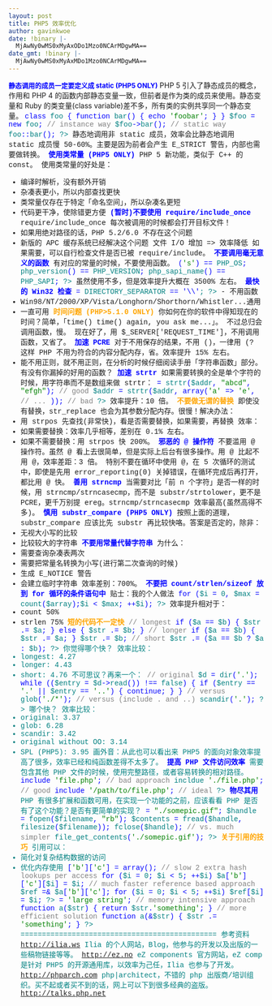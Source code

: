 ```yaml
---
layout: post
title: PHP5 效率优化
author: gavinkwoe
date: !binary |-
  MjAwNy0wMS0xMyAxODo1Mzo0NCArMDgwMA==
date_gmt: !binary |-
  MjAwNy0wMS0xMyAxMDo1Mzo0NCArMDgwMA==
---
```

<strong><font color="#0000ff" size="2">静态调用的成员一定要定义成 static  (PHP5 ONLY)</font></strong>
PHP 5 引入了静态成员的概念，作用和 PHP 4 的函数内部静态变量一致，但前者是作为类的成员来使用。静态变量和 Ruby 的类变量(class variable)差不多，所有类的实例共享同一个静态变量。
<font face="Courier New"><font color="#008080"><?php
</font><font color="#0000ff">class </font><font color="#008080">foo </font></font><font face="Courier New"><font color="#0000ff">{
    function </font><font color="#008080">bar</font></font><font face="Courier New"><font color="#0000ff">() {
        echo </font><font color="#008000">'foobar'</font></font><font face="Courier New"><font color="#0000ff">;
    }
}
</font><font color="#008080">$foo </font><font color="#0000ff">= new </font><font color="#008080">foo</font></font><font face="Courier New" color="#0000ff">;
</font><font face="Courier New"><font color="#808080">// instance way
</font><font color="#008080">$foo</font><font color="#0000ff">-></font><font color="#008080">bar</font></font><font face="Courier New" color="#0000ff">();
</font><font face="Courier New"><font color="#808080">// static way
</font><font color="#008080">foo</font><font color="#0000ff">::</font><font color="#008080">bar</font></font><font face="Courier New"><font color="#0000ff">();
</font><font color="#008080">?></font>
</font>静态地调用非 static 成员，效率会比静态地调用 static 成员慢 50-60%。主要是因为前者会产生 E_STRICT 警告，内部也需要做转换。
<strong><font color="#0000ff">使用类常量 (PHP5 ONLY)</font></strong>
PHP 5 新功能，类似于 C++ 的 const。
使用类常量的好处是：
- 编译时解析，没有额外开销
- 杂凑表更小，所以内部查找更快
- 类常量仅存在于特定「命名空间」，所以杂凑名更短
- 代码更干净，使除错更方便
<strong><font color="#0000ff">(暂时)不要使用 require/include_once</font></strong>
require/include_once 每次被调用的时候都会打开目标文件！
- 如果用绝对路径的话，PHP 5.2/6.0 不存在这个问题
- 新版的 APC 缓存系统已经解决这个问题
文件 I/O 增加 => 效率降低
如果需要，可以自行检查文件是否已被 require/include。
<strong><font color="#0000ff">不要调用毫无意义的函数</font></strong>
有对应的常量的时候，不要使用函数。
<font face="Courier New"><font color="#008080"><?php
php_uname</font><font color="#0000ff">(</font><font color="#008000">'s'</font><font color="#0000ff">) == </font><font color="#008080">PHP_OS</font></font><font face="Courier New"><font color="#0000ff">;
</font><font color="#008080">php_version</font><font color="#0000ff">() == </font><font color="#008080">PHP_VERSION</font></font><font face="Courier New"><font color="#0000ff">;
</font><font color="#008080">php_sapi_name</font><font color="#0000ff">() == </font><font color="#008080">PHP_SAPI</font></font><font face="Courier New"><font color="#0000ff">;
</font><font color="#008080">?></font>
</font>虽然使用不多，但是效率提升大概在 3500% 左右。
<strong><font color="#0000ff">最快的 Win32 检查</font></strong>
<font face="Courier New"><font color="#008080"><?php
$is_win </font><font color="#0000ff">= </font><font color="#008080">DIRECTORY_SEPARATOR </font><font color="#0000ff">== '\\'</font></font><font face="Courier New"><font color="#008080">;
?></font>
</font>- 不用函数
- Win98/NT/2000/XP/Vista/Longhorn/Shorthorn/Whistler...通用
- 一直可用
<strong><font color="#ffa500">时间问题 (PHP>5.1.0 ONLY)</font></strong>
你如何在你的软件中得知现在的时间？简单，「time() time() again, you ask me...」。
不过总归会调用函数，慢。
现在好了，用 $_SERVER['REQUEST_TIME']，不用调用函数，又省了。
<strong><font color="#0000ff">加速 PCRE</font></strong>
 对于不用保存的结果，不用 ()，一律用 (?
这样 PHP 不用为符合的内容分配内存，省。效率提升 15% 左右。
- 能不用正则，就不用正则，在分析的时候仔细阅读手册「字符串函数」部分。有没有你漏掉的好用的函数？
<strong><font color="#0000ff">加速 strtr</font></strong>
如果需要转换的全是单个字符的时候，用字符串而不是数组来做 strtr：
<font face="Courier New"><font color="#008080"><?php
$addr </font><font color="#0000ff">= </font><font color="#008080">strtr</font><font color="#0000ff">(</font><font color="#008080">$addr</font><font color="#0000ff">, </font><font color="#008000">"abcd"</font><font color="#0000ff">, </font><font color="#008000">"efgh"</font><font color="#0000ff">); </font></font><font face="Courier New"><font color="#808080">// good
</font><font color="#008080">$addr </font><font color="#0000ff">= </font><font color="#008080">strtr</font><font color="#0000ff">(</font><font color="#008080">$addr</font><font color="#0000ff">, array(</font><font color="#008000">'a' </font><font color="#0000ff">=> </font><font color="#008000">'e'</font></font><font face="Courier New" color="#0000ff">,
                           </font><font face="Courier New"><font color="#808080">// ...
                           </font><font color="#0000ff">)); </font></font><font face="Courier New"><font color="#808080">// bad
</font><font color="#008080">?></font></font>
效率提升：10 倍。
<strong><font color="#ffa500">不要做无谓的替换</font></strong>
即使没有替换，str_replace 也会为其参数分配内存。很慢！解决办法：
- 用 strpos 先查找(非常快)，看是否需要替换，如果需要，再替换
效率：
- 如果需要替换：效率几乎相等，差别在 0.1% 左右。
- 如果不需要替换：用 strpos 快 200%。
<strong><font color="#0000ff">邪恶的 @ 操作符</font></strong>
不要滥用 @ 操作符。虽然 @ 看上去很简单，但是实际上后台有很多操作。用 @ 比起不用 @，效率差距：3 倍。
特别不要在循环中使用 @，在 5 次循环的测试中，即使是先用 error_reporting(0) 关掉错误，在循环完成后再打开，都比用 @ 快。
<strong><font color="#0000ff">善用 strncmp</font></strong>
当需要对比「前 n 个字符」是否一样的时候，用 strncmp/strncasecmp，而不是 substr/strtolower，更不是 PCRE，更千万别提 ereg。strncmp/strncasecmp 效率最高(虽然高得不多)。
<strong><font color="#0000ff">慎用 substr_compare (PHP5 ONLY)</font></strong>
按照上面的道理，substr_compare 应该比先 substr 再比较快咯。答案是否定的，除非：
- 无视大小写的比较
- 比较较大的字符串
<strong><font color="#0000ff">不要用常量代替字符串</font></strong>
为什么：
- 需要查询杂凑表两次
- 需要把常量名转换为小写(进行第二次查询的时候)
- 生成 E_NOTICE 警告
- 会建立临时字符串
效率差别：700%。
<strong><font color="#0000ff">不要把 count/strlen/sizeof 放到 for 循环的条件语句中</font></strong>
贴士：我的个人做法
<font face="Courier New"><font color="#008080"><?php
</font><font color="#0000ff">for (</font><font color="#008080">$i </font><font color="#0000ff">= </font><font color="#008080">0</font><font color="#0000ff">, </font><font color="#008080">$max </font><font color="#0000ff">= </font><font color="#008080">count</font><font color="#0000ff">(</font><font color="#008080">$array</font><font color="#0000ff">);</font><font color="#008080">$i </font><font color="#0000ff">< </font><font color="#008080">$max</font><font color="#0000ff">; ++</font><font color="#008080">$i</font></font><font face="Courier New"><font color="#0000ff">);
</font><font color="#008080">?></font></font>
效率提升相对于：
- count 50%
- strlen 75%
<strong><font color="#ffa500">短的代码不一定快</font></strong>
<font face="Courier New" color="#008080"><?php
</font><font face="Courier New"><font color="#808080">// longest
</font><font color="#0000ff">if (</font><font color="#008080">$a </font><font color="#0000ff">== </font><font color="#008080">$b</font></font><font face="Courier New"><font color="#0000ff">) {
    </font><font color="#008080">$str </font><font color="#0000ff">.= </font><font color="#008080">$a</font></font><font face="Courier New"><font color="#0000ff">;
} else {
    </font><font color="#008080">$str </font><font color="#0000ff">.= </font><font color="#008080">$b</font></font><font color="#0000ff"><font face="Courier New">;
}</font>
</font><font face="Courier New"><font color="#808080">// longer
</font><font color="#0000ff">if (</font><font color="#008080">$a </font><font color="#0000ff">== </font><font color="#008080">$b</font></font><font face="Courier New"><font color="#0000ff">) {
    </font><font color="#008080">$str </font><font color="#0000ff">.= </font><font color="#008080">$a</font></font><font face="Courier New"><font color="#0000ff">;
}
</font><font color="#008080">$str </font><font color="#0000ff">.= </font><font color="#008080">$b</font></font><font face="Courier New" color="#0000ff">;
</font><font face="Courier New"><font color="#808080">// short
</font><font color="#008080">$str </font><font color="#0000ff">.= (</font><font color="#008080">$a </font><font color="#0000ff">== </font><font color="#008080">$b </font><font color="#0000ff">? </font><font color="#008080">$a </font><font color="#0000ff">: </font><font color="#008080">$b</font></font><font face="Courier New"><font color="#0000ff">);
</font><font color="#008080">?></font></font>
你觉得哪个快？
效率比较：
- longest: 4.27
- longer: 4.43
- short: 4.76
不可思议？再来一个：
<font face="Courier New" color="#008080"><?php
</font><font face="Courier New"><font color="#808080">// original
</font><font color="#008080">$d </font><font color="#0000ff">= </font><font color="#008080">dir</font><font color="#0000ff">(</font><font color="#008000">'.'</font></font><font face="Courier New"><font color="#0000ff">);
while ((</font><font color="#008080">$entry </font><font color="#0000ff">= </font><font color="#008080">$d</font><font color="#0000ff">-></font><font color="#008080">read</font><font color="#0000ff">()) !== </font><font color="#008080">false</font></font><font face="Courier New"><font color="#0000ff">) {
    if (</font><font color="#008080">$entry </font><font color="#0000ff">== </font><font color="#008000">'.' </font><font color="#0000ff">|| </font><font color="#008080">$entry </font><font color="#0000ff">== </font><font color="#008000">'..'</font></font><font face="Courier New" color="#0000ff">) {
        continue;
    }
}
</font><font face="Courier New"><font color="#808080">// versus
</font><font color="#008080">glob</font><font color="#0000ff">(</font><font color="#008000">'./*'</font></font><font face="Courier New" color="#0000ff">);
</font><font face="Courier New"><font color="#808080">// versus (include . and ..)
</font><font color="#008080">scandir</font><font color="#0000ff">(</font><font color="#008000">'.'</font></font><font face="Courier New"><font color="#0000ff">);
</font><font color="#008080">?></font></font>
哪个快？
效率比较：
- original: 3.37
- glob: 6.28
- scandir: 3.42
- original without OO: 3.14
- SPL (PHP5): 3.95
画外音：从此也可以看出来 PHP5 的面向对象效率提高了很多，效率已经和纯函数差得不太多了。
<strong><font color="#0000ff">提高 PHP 文件访问效率</font></strong>
需要包含其他 PHP 文件的时候，使用完整路径，或者容易转换的相对路径。
<font face="Courier New"><font color="#008080"><?php
</font><font color="#0000ff">include </font><font color="#008000">'file.php'</font><font color="#0000ff">; </font></font><font face="Courier New"><font color="#808080">// bad approach
</font><font color="#008080">incldue </font><font color="#008000">'./file.php'</font><font color="#0000ff">; </font></font><font face="Courier New"><font color="#808080">// good
</font><font color="#0000ff">include </font><font color="#008000">'/path/to/file.php'</font><font color="#0000ff">; </font></font><font face="Courier New"><font color="#808080">// ideal
</font><font color="#008080">?></font></font>
<strong><font color="#0000ff">物尽其用</font></strong>
PHP 有很多扩展和函数可用，在实现一个功能的之前，应该看看 PHP 是否有了这个功能？是否有更简单的实现？
<font face="Courier New"><font color="#008080"><?php
$filename </font><font color="#0000ff">= </font><font color="#008000">"./somepic.gif"</font></font><font face="Courier New"><font color="#0000ff">;
</font><font color="#008080">$handle </font><font color="#0000ff">= </font><font color="#008080">fopen</font><font color="#0000ff">(</font><font color="#008080">$filename</font><font color="#0000ff">, </font><font color="#008000">"rb"</font></font><font face="Courier New"><font color="#0000ff">);
</font><font color="#008080">$contents </font><font color="#0000ff">= </font><font color="#008080">fread</font><font color="#0000ff">(</font><font color="#008080">$handle</font><font color="#0000ff">, </font><font color="#008080">filesize</font><font color="#0000ff">(</font><font color="#008080">$filename</font></font><font face="Courier New"><font color="#0000ff">));
</font><font color="#008080">fclose</font><font color="#0000ff">(</font><font color="#008080">$handle</font></font><font face="Courier New" color="#0000ff">);
</font><font face="Courier New"><font color="#808080">// vs. much simpler
</font><font color="#008080">file_get_contents</font><font color="#0000ff">(</font><font color="#008000">'./somepic.gif'</font></font><font face="Courier New"><font color="#0000ff">);
</font><font color="#008080">?></font></font>
<strong><font color="#ffa500">关于引用的技巧</font></strong>
引用可以：
- 简化对复杂结构数据的访问
- 优化内存使用
<font face="Courier New"><font color="#008080"><?php
$a</font><font color="#0000ff">[</font><font color="#008000">'b'</font><font color="#0000ff">][</font><font color="#008000">'c'</font></font><font face="Courier New" color="#0000ff">] = array();
</font><font face="Courier New"><font color="#808080">// slow 2 extra hash lookups per access
</font><font color="#0000ff">for (</font><font color="#008080">$i </font><font color="#0000ff">= </font><font color="#008080">0</font><font color="#0000ff">; </font><font color="#008080">$i </font><font color="#0000ff">< </font><font color="#008080">5</font><font color="#0000ff">; ++</font><font color="#008080">$i</font></font><font face="Courier New"><font color="#0000ff">)
    </font><font color="#008080">$a</font><font color="#0000ff">[</font><font color="#008000">'b'</font><font color="#0000ff">][</font><font color="#008000">'c'</font><font color="#0000ff">][</font><font color="#008080">$i</font><font color="#0000ff">] = </font><font color="#008080">$i</font></font><font face="Courier New" color="#0000ff">;
</font><font face="Courier New"><font color="#808080">// much faster reference based approach
</font><font color="#008080">$ref </font><font color="#0000ff">=& </font><font color="#008080">$a</font><font color="#0000ff">[</font><font color="#008000">'b'</font><font color="#0000ff">][</font><font color="#008000">'c'</font></font><font face="Courier New"><font color="#0000ff">];
for (</font><font color="#008080">$i </font><font color="#0000ff">= </font><font color="#008080">0</font><font color="#0000ff">; </font><font color="#008080">$i </font><font color="#0000ff">< </font><font color="#008080">5</font><font color="#0000ff">; ++</font><font color="#008080">$i</font></font><font face="Courier New"><font color="#0000ff">)
    </font><font color="#008080">$ref</font><font color="#0000ff">[</font><font color="#008080">$i</font><font color="#0000ff">] = </font><font color="#008080">$i</font></font><font face="Courier New"><font color="#0000ff">;
</font><font color="#008080">?></font></font>
<font face="Courier New"><font color="#008080"><?php
$a </font><font color="#0000ff">= </font><font color="#008000">'large string'</font></font><font face="Courier New" color="#0000ff">;
</font><font face="Courier New"><font color="#808080">// memory intensive approach
</font><font color="#0000ff">function </font><font color="#008080">a</font><font color="#0000ff">(</font><font color="#008080">$str</font></font><font face="Courier New"><font color="#0000ff">)
{
    return </font><font color="#008080">$str</font><font color="#0000ff">.</font><font color="#008000">'something'</font></font><font face="Courier New" color="#0000ff">;
}
</font><font face="Courier New"><font color="#808080">// more efficient solution
</font><font color="#0000ff">function </font><font color="#008080">a</font><font color="#0000ff">(&</font><font color="#008080">$str</font></font><font face="Courier New"><font color="#0000ff">)
{
    </font><font color="#008080">$str </font><font color="#0000ff">.= </font><font color="#008000">'something'</font></font><font face="Courier New"><font color="#0000ff">;
}
</font><font color="#008080">?></font></font>
==============================================
参考资料
<a href="http://ilia.ws/" target="_blank" snap_preview_added="spa">http://ilia.ws</a>
Ilia 的个人网站，Blog，他参与的开发以及出版的一些稿物链接等等。
<a href="http://ez.no/" target="_blank" snap_preview_added="spa">http://ez.no</a>
eZ components 官方网站，eZ comp 是针对 PHP5 的开源通用库，以效率为己任，Ilia 也参与了开发。
<a href="http://phparch.com/" target="_blank" snap_preview_added="spa">http://phparch.com</a>
php|architect，不错的 php 出版商/培训组织。买不起或者买不到的话，网上可以下到很多经典的盗版。
<a href="http://talks.php.net/" target="_blank" snap_preview_added="spa">http://talks.php.net</a>



